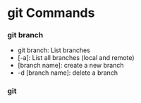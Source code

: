 # git Commands

### git branch

- git branch: List branches
- [-a]: List all branches (local and remote)
- [branch name]: create a new branch
- -d [branch name]: delete a branch

### git 